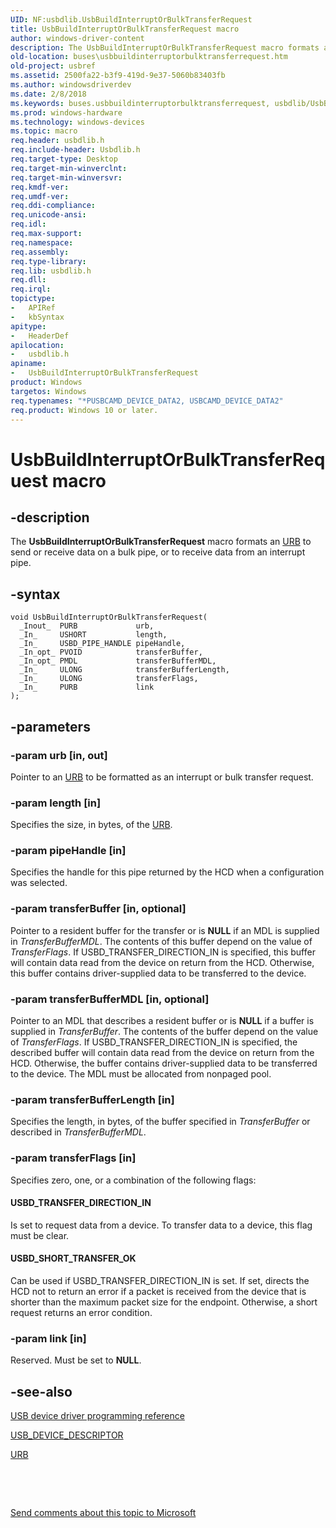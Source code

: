 ```yaml
---
UID: NF:usbdlib.UsbBuildInterruptOrBulkTransferRequest
title: UsbBuildInterruptOrBulkTransferRequest macro
author: windows-driver-content
description: The UsbBuildInterruptOrBulkTransferRequest macro formats an URB to send or receive data on a bulk pipe, or to receive data from an interrupt pipe.
old-location: buses\usbbuildinterruptorbulktransferrequest.htm
old-project: usbref
ms.assetid: 2500fa22-b3f9-419d-9e37-5060b83403fb
ms.author: windowsdriverdev
ms.date: 2/8/2018
ms.keywords: buses.usbbuildinterruptorbulktransferrequest, usbdlib/UsbBuildInterruptOrBulkTransferRequest, UsbBuildInterruptOrBulkTransferRequest routine [Buses], UsbBuildInterruptOrBulkTransferRequest, usbfunc_ecc1d157-942d-4d0e-9c07-9fef00cd5faf.xml
ms.prod: windows-hardware
ms.technology: windows-devices
ms.topic: macro
req.header: usbdlib.h
req.include-header: Usbdlib.h
req.target-type: Desktop
req.target-min-winverclnt: 
req.target-min-winversvr: 
req.kmdf-ver: 
req.umdf-ver: 
req.ddi-compliance: 
req.unicode-ansi: 
req.idl: 
req.max-support: 
req.namespace: 
req.assembly: 
req.type-library: 
req.lib: usbdlib.h
req.dll: 
req.irql: 
topictype:
-	APIRef
-	kbSyntax
apitype:
-	HeaderDef
apilocation:
-	usbdlib.h
apiname:
-	UsbBuildInterruptOrBulkTransferRequest
product: Windows
targetos: Windows
req.typenames: "*PUSBCAMD_DEVICE_DATA2, USBCAMD_DEVICE_DATA2"
req.product: Windows 10 or later.
---
```


# UsbBuildInterruptOrBulkTransferRequest macro


## -description


The <b>UsbBuildInterruptOrBulkTransferRequest</b> macro formats an <a href="..\usb\ns-usb-_urb.md">URB</a> to send or receive data on a bulk pipe, or to receive data from an interrupt pipe.


## -syntax


````
void UsbBuildInterruptOrBulkTransferRequest(
  _Inout_  PURB             urb,
  _In_     USHORT           length,
  _In_     USBD_PIPE_HANDLE pipeHandle,
  _In_opt_ PVOID            transferBuffer,
  _In_opt_ PMDL             transferBufferMDL,
  _In_     ULONG            transferBufferLength,
  _In_     ULONG            transferFlags,
  _In_     PURB             link
);
````


## -parameters




### -param urb [in, out]

Pointer to an <a href="..\usb\ns-usb-_urb.md">URB</a> to be formatted as an interrupt or bulk transfer request.


### -param length [in]

Specifies the size, in bytes, of the <a href="..\usb\ns-usb-_urb.md">URB</a>.


### -param pipeHandle [in]

Specifies the handle for this pipe returned by the HCD when a configuration was selected.


### -param transferBuffer [in, optional]

Pointer to a resident buffer for the transfer or is <b>NULL</b> if an MDL is supplied in <i>TransferBufferMDL</i>. The contents of this buffer depend on the value of <i>TransferFlags</i>. If USBD_TRANSFER_DIRECTION_IN is specified, this buffer will contain data read from the device on return from the HCD. Otherwise, this buffer contains driver-supplied data to be transferred to the device.


### -param transferBufferMDL [in, optional]

Pointer to an MDL that describes a resident buffer or is <b>NULL</b> if a buffer is supplied in <i>TransferBuffer</i>. The contents of the buffer depend on the value of <i>TransferFlags</i>. If USBD_TRANSFER_DIRECTION_IN is specified, the described buffer will contain data read from the device on return from the HCD. Otherwise, the buffer contains driver-supplied data to be transferred to the device. The MDL must be allocated from nonpaged pool.


### -param transferBufferLength [in]

Specifies the length, in bytes, of the buffer specified in <i>TransferBuffer</i> or described in <i>TransferBufferMDL</i>.


### -param transferFlags [in]

Specifies zero, one, or a combination of the following flags:





#### USBD_TRANSFER_DIRECTION_IN

Is set to request data from a device. To transfer data to a device, this flag must be clear.



#### USBD_SHORT_TRANSFER_OK

Can be used if USBD_TRANSFER_DIRECTION_IN is set. If set, directs the HCD not to return an error if a packet is received from the device that is shorter than the maximum packet size for the endpoint. Otherwise, a short request returns an error condition.


### -param link [in]

Reserved. Must be set to <b>NULL</b>.


## -see-also

<a href="https://msdn.microsoft.com/library/windows/hardware/ff540134">USB device driver programming reference</a>



<a href="..\usbspec\ns-usbspec-_usb_device_descriptor.md">USB_DEVICE_DESCRIPTOR</a>



<a href="..\usb\ns-usb-_urb.md">URB</a>



 

 

<a href="mailto:wsddocfb@microsoft.com?subject=Documentation%20feedback [usbref\buses]:%20UsbBuildInterruptOrBulkTransferRequest routine%20 RELEASE:%20(2/8/2018)&amp;body=%0A%0APRIVACY STATEMENT%0A%0AWe use your feedback to improve the documentation. We don't use your email address for any other purpose, and we'll remove your email address from our system after the issue that you're reporting is fixed. While we're working to fix this issue, we might send you an email message to ask for more info. Later, we might also send you an email message to let you know that we've addressed your feedback.%0A%0AFor more info about Microsoft's privacy policy, see http://privacy.microsoft.com/en-us/default.aspx." title="Send comments about this topic to Microsoft">Send comments about this topic to Microsoft</a>

